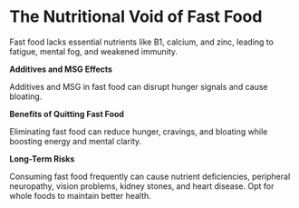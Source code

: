# The Nutritional Void of Fast Food

Fast food lacks essential nutrients like B1, calcium, and zinc, leading to fatigue, mental fog, and weakened immunity.

**Additives and MSG Effects**

Additives and MSG in fast food can disrupt hunger signals and cause bloating.

**Benefits of Quitting Fast Food**

Eliminating fast food can reduce hunger, cravings, and bloating while boosting energy and mental clarity.

**Long-Term Risks**

Consuming fast food frequently can cause nutrient deficiencies, peripheral neuropathy, vision problems, kidney stones, and heart disease. Opt for whole foods to maintain better health.
